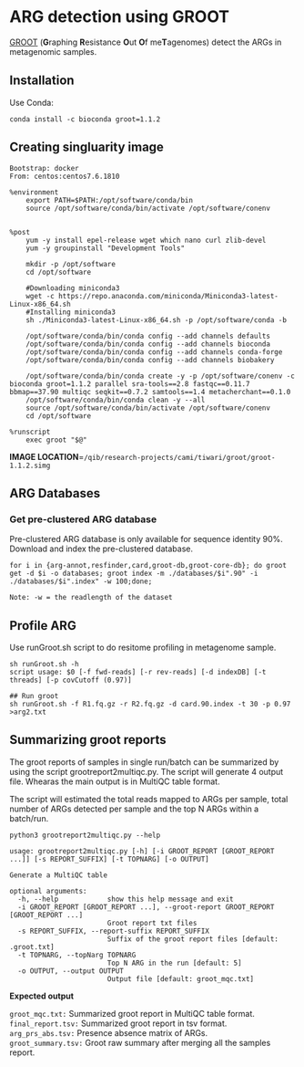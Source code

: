 # ARG detection using GROOT

[GROOT](https://github.com/will-rowe/groot) (**G**raphing **R**esistance **O**ut **O**f me**T**agenomes) detect the ARGs in metagenomic samples. 

## Installation
Use Conda:
```
conda install -c bioconda groot=1.1.2
```
## Creating singluarity image

```
Bootstrap: docker
From: centos:centos7.6.1810

%environment
    export PATH=$PATH:/opt/software/conda/bin
    source /opt/software/conda/bin/activate /opt/software/conenv


%post
    yum -y install epel-release wget which nano curl zlib-devel
    yum -y groupinstall "Development Tools"
    
    mkdir -p /opt/software
    cd /opt/software

    #Downloading miniconda3
    wget -c https://repo.anaconda.com/miniconda/Miniconda3-latest-Linux-x86_64.sh
    #Installing miniconda3
    sh ./Miniconda3-latest-Linux-x86_64.sh -p /opt/software/conda -b

    /opt/software/conda/bin/conda config --add channels defaults
    /opt/software/conda/bin/conda config --add channels bioconda
    /opt/software/conda/bin/conda config --add channels conda-forge
    /opt/software/conda/bin/conda config --add channels biobakery
    
    /opt/software/conda/bin/conda create -y -p /opt/software/conenv -c bioconda groot=1.1.2 parallel sra-tools==2.8 fastqc==0.11.7 bbmap==37.90 multiqc seqkit==0.7.2 samtools==1.4 metacherchant==0.1.0
    /opt/software/conda/bin/conda clean -y --all
    source /opt/software/conda/bin/activate /opt/software/conenv
    cd /opt/software

%runscript
    exec groot "$@"
```
**IMAGE LOCATION**=`/qib/research-projects/cami/tiwari/groot/groot-1.1.2.simg`
## ARG Databases
### Get pre-clustered ARG database
Pre-clustered ARG database is only available for sequence identity 90%.
Download and index the pre-clustered database.
```
for i in {arg-annot,resfinder,card,groot-db,groot-core-db}; do groot get -d $i -o databases; groot index -m ./databases/$i".90" -i ./databases/$i".index" -w 100;done;

Note: -w = the readlength of the dataset 
```
## Profile ARG
Use runGroot.sh script to do resitome profiling in metagenome sample.
```
sh runGroot.sh -h
script usage: $0 [-f fwd-reads] [-r rev-reads] [-d indexDB] [-t threads] [-p covCutoff (0.97)]

## Run groot
sh runGroot.sh -f R1.fq.gz -r R2.fq.gz -d card.90.index -t 30 -p 0.97 >arg2.txt
```

## Summarizing groot reports
The groot reports of samples in single run/batch can be summarized by using the script grootreport2multiqc.py. The script will generate 4 output file. Whearas the main output is in MultiQC table format.

The script will estimated the total reads mapped to ARGs per sample, total number of ARGs detected per sample and the top N ARGs within a batch/run.

```
python3 grootreport2multiqc.py --help

usage: grootreport2multiqc.py [-h] [-i GROOT_REPORT [GROOT_REPORT ...]] [-s REPORT_SUFFIX] [-t TOPNARG] [-o OUTPUT]

Generate a MultiQC table

optional arguments:
  -h, --help            show this help message and exit
  -i GROOT_REPORT [GROOT_REPORT ...], --groot-report GROOT_REPORT [GROOT_REPORT ...]
                        Groot report txt files
  -s REPORT_SUFFIX, --report-suffix REPORT_SUFFIX
                        Suffix of the groot report files [default: .groot.txt]
  -t TOPNARG, --topNarg TOPNARG
                        Top N ARG in the run [default: 5]
  -o OUTPUT, --output OUTPUT
                        Output file [default: groot_mqc.txt]
```
**Expected output**

`groot_mqc.txt:` Summarized groot report in MultiQC table format. \
`final_report.tsv:` Summarized groot report in tsv format. \
`arg_prs_abs.tsv:` Presence absence matrix of ARGs. \
`groot_summary.tsv:` Groot raw summary after merging all the samples report.